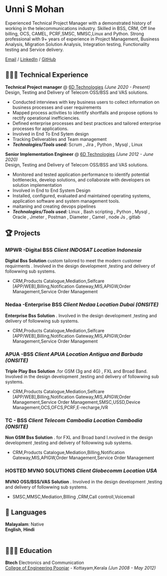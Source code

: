 # Unni S Mohan
Experienced Technical Project Manager with a demonstrated history of working in the telecommunications industry. Skilled in BSS, CRM, Off line billing, OCS, CAMEL, PCRF,SMSC, MMSC,Linux and Python. Strong  professional with  9+ years of experience in Project Management, Business Analysis, Migration Solution Analysis, Integration testing, Functionality testing and Service delivery.

[Email](mailto:unnismohan@gmail.com) / [LinkedIn](https://www.linkedin.com/in/unni-s-mohan/) / [GitHub](https://github.com/unnismohan) 

## 👩🏼‍💻  Technical Experience
**Technical Project manager** @ [6D Technologies](https://6dtech.co.in/) _(June 2020 - Present)_ <br>
Design, Testing and Delivery of Telecom OSS/BSS and VAS solutions.
  - Conducted interviews with key business users to collect information on business processes and user requirements
  - Mapped process activities to identify shortfalls and propose options to rectify operational inefficiencies.
  - Defined enterprise processes and best practices and tailored enterprise processes for applications.
  - Involved in End To End Sytem design 
  - Tracking Deliverables and Team management
  - **_Technologies/Tools used:_** Scrum , Jira , Python , Mysql , Linux

**Senior Implementation Engineer** @ [6D Technologies](https://6dtech.co.in/) _(June 2012 - June 2020)_ <br>
Design, Testing and Delivery of Telecom OSS/BSS and VAS solutions.
  - Monitored and tested application performance to identify potential bottlenecks, develop solutions, and collaborate with developers on solution implementation
  - Involved in End to End System Design 
  - Installed, configured, evaluated and maintained operating systems, application software and system management tools.
  - maitaning and creating devops pipelines 
  - **_Technologies/Tools used:_** Linux , Bash scripting , Python , Mysql , Oracle , Jmeter , Postman , Diameter , Camel , node Js , gitlab 

## 🏆 Projects
### MPWR -Digital BSS    _Client INDOSAT  Location Indonesia_
**Digital Bss Solution** custom tailored to meet the modern customer requirments . Involved in the design development ,testing and delivery of followwing sub systems.
- CRM,Products Catalogue,Mediation,Selfcare [APP/WEB],Billing,Notification Gateway,MIS,APIGW,Order Management,Service Order Management <br>



### Nedaa -Enterprise BSS     _Client Nedaa  Location Dubai (ONSITE)_
**Enterprise Bss Solution** . Involved in the design development ,testing and delivery of followwing sub systems.
- CRM,Products Catalogue,Mediation,Selfcare [APP/WEB],Billing,Notification Gateway,MIS,APIGW,Order Management,Service Order Management <br>



### APUA -BSS    _Client APUA  Location Antigua and Barbuda (ONSITE)_
**Triple Play  Bss Solution** .for GSM (3g and 4G) , FXL and Broad Band. Involved in the design development ,testing and delivery of followwing sub systems.
- CRM,Products Catalogue,Mediation,Selfcare [APP/WEB],Billing,Notification Gateway,MIS,APIGW,Order Management,Service Order Management,SMSC,USSD,Device Management,OCS,OFCS,PCRF,E-recharge,IVR <br>



### TC - BSS    _Client Telecom Cambodia  Location Cambodia (ONSITE)_
**Non GSM Bss Solution** . for FXL and Broad band I.nvolved in the design development ,testing and delivery of followwing sub systems.
- CRM,Products Catalogue,Mediation,Billing,Notification Gateway,MIS,APIGW,Order Management,Service Order Management <br>



### HOSTED MVNO SOLUTIONS    _Client Globecomm Location USA_
**MVNO OSS/BSS/VAS Solution** . Involved in the design development ,testing and delivery of followwing sub systems. <br>
- SMSC,MMSC,Mediation,BIlling ,CRM,Call controll,Voicemail <br>


## 💬 Languages

**Malayalam**: Native <br>
**English**,
**Hindi**
<br><br>

## 👩🏼‍🎓 Education

**Btech** Electronics and Communication<br>
[College of Engineering Poonjar](http://www.cep.ac.in/) - Kottayam,Kerala _(Jun 2008 - May 2012)_ <br>
